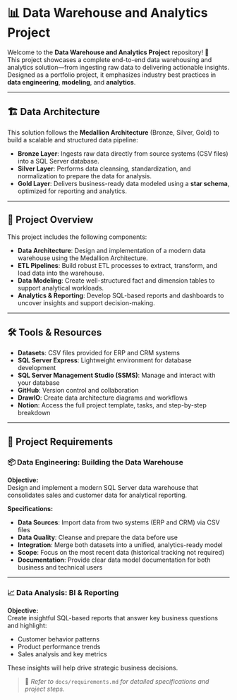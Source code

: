 # 📊 Data Warehouse and Analytics Project

Welcome to the **Data Warehouse and Analytics Project** repository! 🚀  
This project showcases a complete end-to-end data warehousing and analytics solution—from ingesting raw data to delivering actionable insights. Designed as a portfolio project, it emphasizes industry best practices in **data engineering**, **modeling**, and **analytics**.

---

## 🏗️ Data Architecture

This solution follows the **Medallion Architecture** (Bronze, Silver, Gold) to build a scalable and structured data pipeline:

- **Bronze Layer**: Ingests raw data directly from source systems (CSV files) into a SQL Server database.
- **Silver Layer**: Performs data cleansing, standardization, and normalization to prepare the data for analysis.
- **Gold Layer**: Delivers business-ready data modeled using a **star schema**, optimized for reporting and analytics.

---

## 📖 Project Overview

This project includes the following components:

- **Data Architecture**: Design and implementation of a modern data warehouse using the Medallion Architecture.
- **ETL Pipelines**: Build robust ETL processes to extract, transform, and load data into the warehouse.
- **Data Modeling**: Create well-structured fact and dimension tables to support analytical workloads.
- **Analytics & Reporting**: Develop SQL-based reports and dashboards to uncover insights and support decision-making.

---

## 🛠️ Tools & Resources

- **Datasets**: CSV files provided for ERP and CRM systems  
- **SQL Server Express**: Lightweight environment for database development  
- **SQL Server Management Studio (SSMS)**: Manage and interact with your database  
- **GitHub**: Version control and collaboration  
- **DrawIO**: Create data architecture diagrams and workflows  
- **Notion**: Access the full project template, tasks, and step-by-step breakdown

---

## 🚀 Project Requirements

### 📦 Data Engineering: Building the Data Warehouse

**Objective:**  
Design and implement a modern SQL Server data warehouse that consolidates sales and customer data for analytical reporting.

**Specifications:**

- **Data Sources**: Import data from two systems (ERP and CRM) via CSV files  
- **Data Quality**: Cleanse and prepare the data before use  
- **Integration**: Merge both datasets into a unified, analytics-ready model  
- **Scope**: Focus on the most recent data (historical tracking not required)  
- **Documentation**: Provide clear data model documentation for both business and technical users

---

### 📈 Data Analysis: BI & Reporting

**Objective:**  
Create insightful SQL-based reports that answer key business questions and highlight:

- Customer behavior patterns  
- Product performance trends  
- Sales analysis and key metrics  

These insights will help drive strategic business decisions.

> 📄 *Refer to* `docs/requirements.md` *for detailed specifications and project steps.*
